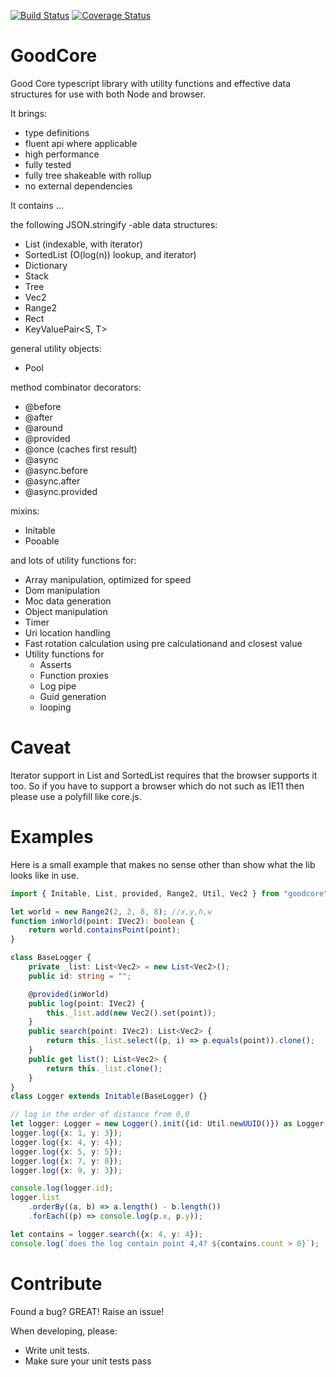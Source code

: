 [![Build Status](https://travis-ci.org/AllNamesRTaken/GoodCore.svg?branch=master)](https://travis-ci.org/AllNamesRTaken/GoodCore)
[![Coverage Status](https://coveralls.io/repos/github/AllNamesRTaken/GoodCore/badge.svg?branch=master)](https://coveralls.io/github/AllNamesRTaken/GoodCore?branch=master)

# GoodCore
Good Core typescript library with utility functions and effective data structures for use with both Node and browser.

It brings:
- type definitions
- fluent api where applicable
- high performance
- fully tested
- fully tree shakeable with rollup
- no external dependencies

It contains ...

the following JSON.stringify -able data structures:
- List<T> (indexable, with iterator)
- SortedList<T> (O(log(n)) lookup, and iterator)
- Dictionary<T>
- Stack<T>
- Tree<T>
- Vec2
- Range2
- Rect
- KeyValuePair<S, T>

general utility objects:
- Pool<T>

method combinator decorators:
- @before
- @after
- @around
- @provided
- @once (caches first result)
- @async
- @async.before 
- @async.after 
- @async.provided 

mixins:
- Initable
- Pooable

and lots of utility functions for:
- Array manipulation, optimized for speed
- Dom manipulation
- Moc data generation
- Object manipulation
- Timer
- Uri location handling
- Fast rotation calculation using pre calculationand and closest value
- Utility functions for
  - Asserts
  - Function proxies
  - Log pipe
  - Guid generation
  - looping

# Caveat
Iterator support in List and SortedList requires that the browser supports it too. So if you have to support a browser which do not such as IE11 then please use a polyfill like core.js. 

# Examples
Here is a small example that makes no sense other than show what the lib looks like in use.

```typescript
import { Initable, List, provided, Range2, Util, Vec2 } from "goodcore";

let world = new Range2(2, 2, 8, 8); //x,y,h,w
function inWorld(point: IVec2): boolean {
    return world.containsPoint(point);
}

class BaseLogger {
    private _list: List<Vec2> = new List<Vec2>();
    public id: string = "";

    @provided(inWorld)
    public log(point: IVec2) {
        this._list.add(new Vec2().set(point));
    }
    public search(point: IVec2): List<Vec2> {
        return this._list.select((p, i) => p.equals(point)).clone();
    }
    public get list(): List<Vec2> {
        return this._list.clone();
    }
}
class Logger extends Initable(BaseLogger) {}

// log in the order of distance from 0,0 
let logger: Logger = new Logger().init({id: Util.newUUID()}) as Logger;
logger.log({x: 1, y: 3});
logger.log({x: 4, y: 4});
logger.log({x: 5, y: 5});
logger.log({x: 7, y: 8});
logger.log({x: 9, y: 3});

console.log(logger.id);
logger.list
    .orderBy((a, b) => a.length() - b.length())
    .forEach((p) => console.log(p.x, p.y));

let contains = logger.search({x: 4, y: 4});
console.log(`does the log contain point 4,4? ${contains.count > 0}`);
```
# Contribute
Found a bug? GREAT! Raise an issue!

When developing, please:

- Write unit tests.
- Make sure your unit tests pass
